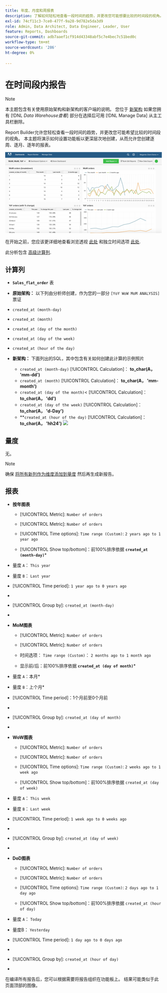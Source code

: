 ```yaml
---
title: 年度、月度和周报表
description: 了解如何轻松地查看一段时间的趋势，并更改您可能想要比较的时间段的视角。
exl-id: 74cf11c3-7ce0-477f-9a28-9d782e5da3d9
role: Admin, Data Architect, Data Engineer, Leader, User
feature: Reports, Dashboards
source-git-commit: adb7aaef1cf914d43348abf5c7e4bec7c51bed0c
workflow-type: tm+mt
source-wordcount: '286'
ht-degree: 0%

---
```


# 在时间段内报告

>[!NOTE]
>
>本主题包含有关使用原始架构和新架构的客户端的说明。 您位于 [新架构](../../administrator/account-management/new-architecture.md) 如果您拥有 [!DNL _Data Warehouse查看_] 部分在选择后可用 [!DNL Manage Data] 从主工具栏删除。

Report Builder允许您轻松查看一段时间的趋势，并更改您可能希望比较的时间段的视角。 本主题将演示如何设置功能板以更深层次地创建，从而允许您创建逐周、逐月、逐年的报表。

![](../../assets/Wow__mom__yoy.png)

在开始之前，您应该更详细地查看浏览透视 [此处](../../tutorials/using-visual-report-builder.md) 和独立时间选项 [此处](../../tutorials/time-options-visual-rpt-bldr.md).

此分析包含 [高级计算列](../data-warehouse-mgr/adv-calc-columns.md).

## 计算列

* **`Sales_flat_order`** 表
* **原始架构：** 以下列由分析师创建，作为您的一部分 `[YoY WoW MoM ANALYSIS]` 票证
* `created_at (month-day)`
* `created_at (month)`
* `created_at (day of the month)`
* `created_at (day of the week)`
* `created_at (hour of the day)`

* **新架构：** 下面列出的SQL，其中包含有关如何创建此计算的示例照片
   * `created_at (month-day)` [!UICONTROL Calculation]： **to_char(A， &#39;mm-dd&#39;)**
   * `created_at (month)` [!UICONTROL Calculation]： **to_char(A， &#39;mm-month&#39;)**
   * `created_at (day of the month)`&lt; [!UICONTROL Calculation]： **to_char(A， &#39;dd&#39;)**
   * `created_at (day of the week)` [!UICONTROL Calculation]： **to_char(A， &#39;d-Day&#39;)**
   * **`created_at (hour of the day)` [!UICONTROL Calculation]： **to_char(A， &#39;hh24&#39;)**
     ![](../../assets/new-arch-create-calc.png)

## 量度

无。

>[!NOTE]
>
>确保 [将所有新列作为维度添加到量度](../data-warehouse-mgr/manage-data-dimensions-metrics.md) 然后再生成新报告。

## 报表

* **按年图表**
   * [!UICONTROL Metric]: `Number of orders`

   * [!UICONTROL Metric]: `Number of orders`
   * [!UICONTROL Time options]: `Time range (Custom)`: `2 years ago to 1 year ago`

   * [!UICONTROL Show top/bottom]：前100%排序依据 **`created_at (month-day)`***

* 量度 `A`： `This year`
* 量度 `B`： `Last year`
* [!UICONTROL Time period]: `1 year ago to 0 years ago`
* 
  [!UICONTROL Interval]: `None`
* [!UICONTROL Group by]: `created_at (month-day)`
* 
  [!UICONTROL Chart Type]: `Line`

* **MoM图表**
   * [!UICONTROL Metric]: `Number of orders`

   * [!UICONTROL Metric]: `Number of orders`
   * 时间选项： `Time range (Custom)`： `2 months ago to 1 month ago`

   * 显示前/后：前100%排序依据 **`created_at (day of month)`***

* 量度 `A`：本月*
* 量度 `B`：上个月*
* [!UICONTROL Time period]：1个月前至0个月前
* 
  [!UICONTROL Interval]: None
* [!UICONTROL Group by]: `created_at (day of month)`
* 
  [!UICONTROL Chart Type]: Line

* **WoW图表**
   * [!UICONTROL Metric]: `Number of orders`

   * [!UICONTROL Metric]: `Number of orders`
   * [!UICONTROL Time options]: `Time range (Custom)`: `2 weeks ago to 1 week ago`

   * [!UICONTROL Show top/bottom]：前100%排序依据 `created_at (day of week)`

* 量度 `A`： `This week`
* 量度 `B`： `Last week`
* [!UICONTROL Time period]: `1 week ago to 0 weeks ago`
* 
  [!UICONTROL Interval]: `None`
* [!UICONTROL Group by]: `created_at (day of week)`
* 
  [!UICONTROL Chart Type]: `Line`

* **DoD图表**
   * [!UICONTROL Metric]: `Number of orders`

   * [!UICONTROL Metric]: `Number of orders`
   * [!UICONTROL Time options]: `Time range (Custom)`: `2 days ago to 1 day ago`

   * [!UICONTROL Show top/bottom]：前100%排序依据 `created_at (hour of day)`

* 量度 `A`： `Today`
* 量度B： `Yesterday`
* [!UICONTROL Time period]: `1 day ago to 0 days ago`
* 
  [!UICONTROL Interval]: `None`
* [!UICONTROL Group by]: `created_at (hour of day)`
* 
  [!UICONTROL Chart Type]: `Line`

在编译所有报告后，您可以根据需要将报告组织在功能板上。 结果可能类似于此页面顶部的图像。
